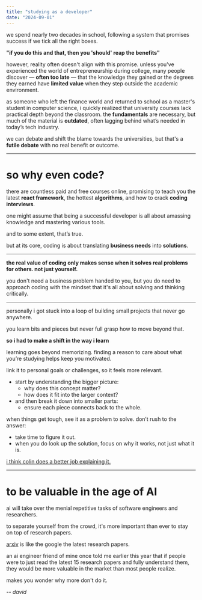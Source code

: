 ```yaml
---
title: "studying as a developer"
date: "2024-09-01"
---
```


we spend nearly two decades in school, following a system that promises success if we tick all the right boxes.

**"if you do this and that, then you 'should' reap the benefits"**

however, reality often doesn't align with this promise. unless you've experienced the world of entrepreneurship during college, many people discover — **often too late** — that the knowledge they gained or the degrees they earned have **limited value** when they step outside the academic environment.

as someone who left the finance world and returned to school as a master's student in computer science, i quickly realized that university courses lack practical depth beyond the classroom. the **fundamentals** are necessary, but much of the material is **outdated**, often lagging behind what’s needed in today’s tech industry.

we can debate and shift the blame towards the universities, but that's a **futile debate** with no real benefit or outcome.

---

# so why even code?

there are countless paid and free courses online, promising to teach you the latest **react framework**, the hottest **algorithms**, and how to crack **coding interviews**.

one might assume that being a successful developer is all about amassing knowledge and mastering various tools.

and to some extent, that’s true.

but at its core, coding is about translating **business needs** into **solutions**.

---

**the real value of coding only makes sense when it solves real problems for others. not just yourself.**

you don't need a business problem handed to you, but you do need to approach coding with the mindset that it's all about solving and thinking critically.

---

personally i got stuck into a loop of building small projects that never go anywhere.

you learn bits and pieces but never full grasp how to move beyond that.

**so i had to make a shift in the way i learn**

learning goes beyond memorizing. finding a reason to care about what you’re studying helps keep you motivated.

link it to personal goals or challenges, so it feels more relevant.

- start by understanding the bigger picture:
  - why does this concept matter?
  - how does it fit into the larger context?
- and then break it down into smaller parts:
  - ensure each piece connects back to the whole.

when things get tough, see it as a problem to solve. don’t rush to the answer:

- take time to figure it out.
- when you do look up the solution, focus on why it works, not just what it is.

[i think colin does a better job explaining it.](https://www.youtube.com/watch?v=Dm68uFy6gus)

---

# to be valuable in the age of AI

ai will take over the menial repetitive tasks of software engineers and researchers.

to separate yourself from the crowd, it's more important than ever to stay on top of research papers.

[arxiv](https://www.arxiv.org) is like the google the latest research papers.

an ai engineer friend of mine once told me earlier this year that if people were to just read the latest 15 research papers and fully understand them, they would be more valuable in the market than most people realize.

makes you wonder why more don't do it.

-- _david_
